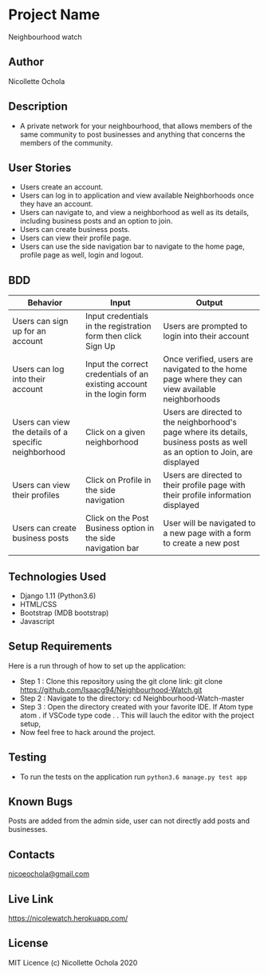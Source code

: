 # Project Name
Neighbourhood watch

## Author
Nicollette Ochola

## Description
- A private network for your neighbourhood, that allows members of the same community to post businesses and anything that concerns the members of the community. 

## User Stories
- Users create an account.
- Users can log in to application and view available Neighborhoods once they have an account.
- Users can navigate to, and view a neighborhood as well as its details, including business posts and an option to join.
- Users can create business posts.
- Users can view their profile page.
- Users can use the side navigation bar to navigate to the home page, profile page as well, login and logout.

## BDD
| Behavior            | Input                         | Output                        |
| ------------------- | ----------------------------- | ----------------------------- |
| Users can sign up for an account | Input credentials in the registration form then click Sign Up | Users are prompted to login into their account |
| Users can log into their account | Input the correct credentials of an existing account in the login form | Once verified, users are navigated to the home page where they can view available neighborhoods |
| Users can view the details of a specific neighborhood | Click on a given neighborhood | Users are directed to the neighborhood's page where its details, business posts as well as an option to Join, are displayed |
| Users can view their profiles | Click on Profile in the side navigation | Users are directed to their profile page with their profile information displayed |
| Users can create business posts | Click on the Post Business option in the side navigation bar | User will be navigated to a new page with a form to create a new post |\

## Technologies Used
- Django 1.11 (Python3.6)
- HTML/CSS
- Bootstrap (MDB bootstrap)
- Javascript

## Setup Requirements
Here is a run through of how to set up the application:

- Step 1 : Clone this repository using the git clone link:
git clone https://github.com/Isaacg94/Neighbourhood-Watch.git
- Step 2 : Navigate to the directory:
cd Neighbourhood-Watch-master
- Step 3 : Open the directory created with your favorite IDE. If Atom type atom . if VSCode type code . . This will lauch the editor with the project setup,
- Now feel free to hack around the project.

## Testing
- To run the tests on the application run `python3.6 manage.py test app`

## Known Bugs
Posts are added from the admin side, user can not directly add posts and businesses.


## Contacts
nicoeochola@gmail.com

## Live Link
https://nicolewatch.herokuapp.com/


## License
MIT Licence (c) Nicollette Ochola 2020


